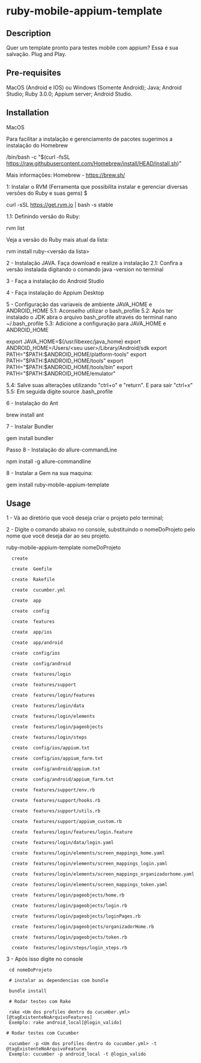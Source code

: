 ruby-mobile-appium-template
============================

Description
-----------

Quer um template pronto para testes mobile com appium? Essa é sua salvação. Plug and Play.

Pre-requisites
--------------

MacOS (Android e IOS) ou Windows (Somente Android);
Java;
Android Studio;
Ruby 3.0.0;
Appium server;
Android Studio.

Installation
------------

MacOS

Para facilitar a instalação e gerenciamento de pacotes sugerimos a instalação do Homebrew

/bin/bash -c "$(curl -fsSL https://raw.githubusercontent.com/Homebrew/install/HEAD/install.sh)"

Mais informações: Homebrew - https://brew.sh/

1: Instalar o RVM (Ferramenta que possibilita instalar e gerenciar diversas versões do Ruby e suas gems) $ 

curl -sSL https://get.rvm.io | bash -s stable

1.1: Definindo versão do Ruby:

rvm list

Veja a versão do Ruby mais atual da lista:

rvm install ruby-<versão da lista>

2 - Instalação JAVA. Faça download e realize a instalação 
2.1: Confira a versão instalada digitando o comando java -version no terminal

3 - Faça a instalação do Android Studio

4 - Faça instalação do Appium Desktop

5 - Configuração das variaveis de ambiente JAVA_HOME e ANDROID_HOME 
5.1: Aconselho utilizar o bash_profile 
5.2: Após ter instalado o JDK abra o arquivo bash_profile através do terminal nano ~/.bash_profile 
5.3: Adicione a configuração para JAVA_HOME e ANDROID_HOME 

export JAVA_HOME=$(/usr/libexec/java_home) 
export ANDROID_HOME=/Users/<seu user>/Library/Android/sdk 
export PATH="$PATH:$ANDROID_HOME/platform-tools" 
export PATH="$PATH:$ANDROID_HOME/tools" 
export PATH="$PATH:$ANDROID_HOME/tools/bin" 
export PATH="$PATH:$ANDROID_HOME/emulator"

5.4: Salve suas alterações utilizando "ctrl+o" e "return". E para sair "ctrl+x" 
5.5: Em seguida digite source .bash_profile


6 - Instalação do Ant 

brew install ant


7 - Instalar Bundler 

gem install bundler


Passo 8 - Instalação do allure-commandLine

npm install -g allure-commandline


8 - Instalar a Gem na sua maquina:

gem install ruby-mobile-appium-template

Usage
-----

1 - Vá ao diretório que você deseja criar o projeto pelo terminal;

2 - Digite o comando abaixo no console, substituindo o nomeDoProjeto pelo nome que você deseja dar ao seu projeto.

ruby-mobile-appium-template nomeDoProjeto

      create

      create  Gemfile

      create  Rakefile

      create  cucumber.yml

      create  app

      create  config

      create  features
      
      create  app/ios
      
      create  app/android
      
      create  config/ios
      
      create  config/android
      
      create  features/login
      
      create  features/support
      
      create  features/login/features
      
      create  features/login/data
      
      create  features/login/elements
      
      create  features/login/pageobjects
      
      create  features/login/steps
      
      create  config/ios/appium.txt
      
      create  config/ios/appium_farm.txt
      
      create  config/android/appium.txt
      
      create  config/android/appium_farm.txt
      
      create  features/support/env.rb
      
      create  features/support/hooks.rb
      
      create  features/support/utils.rb
      
      create  features/support/appium_custom.rb
      
      create  features/login/features/login.feature
      
      create  features/login/data/login.yaml
      
      create  features/login/elements/screen_mappings_home.yaml
      
      create  features/login/elements/screen_mappings_login.yaml
      
      create  features/login/elements/screen_mappings_organizadorhome.yaml
      
      create  features/login/elements/screen_mappings_token.yaml
      
      create  features/login/pageobjects/home.rb
      
      create  features/login/pageobjects/login.rb
      
      create  features/login/pageobjects/loginPages.rb
      
      create  features/login/pageobjects/organizadorHome.rb
      
      create  features/login/pageobjects/token.rb
      
      create  features/login/steps/login_steps.rb


3 - Após isso digite no console

     cd nomeDoProjeto

     # instalar as dependencias com bundle
     
     bundle install

     # Rodar testes com Rake

     rake <Um dos profiles dentro do cucumber.yml>[@tagExistenteNoArquivoFeatures]
     Exemplo: rake android_local[@login_valido]

    # Rodar testes com Cucumber

     cucumber -p <Um dos profiles dentro do cucumber.yml> -t @tagExistenteNoArquivoFeatures
     Exemplo: cucumber -p android_local -t @login_valido



